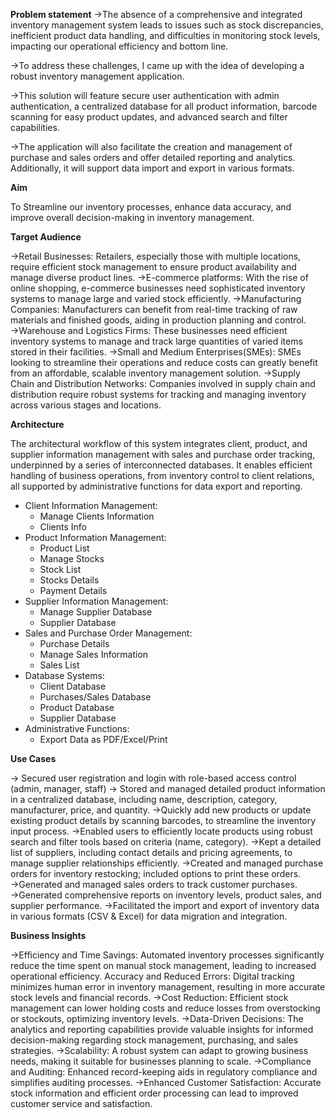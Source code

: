 **Problem statement**
→The absence of a comprehensive and integrated inventory management system leads to issues such as stock discrepancies, inefficient product data handling, and difficulties in monitoring stock levels, impacting our operational efficiency and bottom line.

→To address these challenges, I came up with the idea of developing a robust inventory management application. 

→This solution will feature secure user authentication with admin authentication, a centralized database for all product information, barcode scanning for easy product updates, and advanced search and filter capabilities.

→The application will also facilitate the creation and management of purchase and sales orders and offer detailed reporting and analytics. Additionally, it will support data import and export in various formats.

**Aim**

To Streamline our inventory processes, enhance data accuracy, and improve overall decision-making in inventory management.

**Target Audience**

→Retail Businesses: Retailers, especially those with multiple locations, require efficient stock management to ensure product availability and manage diverse product lines.
→E-commerce platforms:  With the rise of online shopping, e-commerce businesses need sophisticated inventory systems to manage large and varied stock efficiently.
→Manufacturing Companies: Manufacturers can benefit from real-time tracking of raw materials and finished goods, aiding in production planning and control.
→Warehouse and Logistics Firms: These businesses need efficient inventory systems to manage and track large quantities of varied items stored in their facilities.
→Small and Medium Enterprises(SMEs): SMEs looking to streamline their operations and reduce costs can greatly benefit from an affordable, scalable inventory management solution.
→Supply Chain and Distribution Networks: Companies involved in supply chain and distribution require robust systems for tracking and managing inventory across various stages and locations.

**Architecture**

The architectural workflow of this system integrates client, product, and supplier information management with sales and purchase order tracking, underpinned by a series of interconnected databases. It enables efficient handling of business operations, from inventory control to client relations, all supported by administrative functions for data export and reporting.

- Client Information Management:
    - Manage Clients Information
    - Clients Info
- Product Information Management:
    - Product List
    - Manage Stocks
    - Stock List
    - Stocks Details
    - Payment Details
- Supplier Information Management:
    - Manage Supplier Database
    - Supplier Database
- Sales and Purchase Order Management:
    - Purchase Details
    - Manage Sales Information
    - Sales List
- Database Systems:
    - Client Database
    - Purchases/Sales Database
    - Product Database
    - Supplier Database
- Administrative Functions:
    - Export Data as PDF/Excel/Print

**Use Cases**

→ Secured user registration and login with role-based access control (admin, manager, staff)
→ Stored and managed detailed product information in a centralized database, including name, description, category, manufacturer, price, and quantity.
→Quickly add new products or update existing product details by scanning barcodes, to streamline the inventory input process.
→Enabled users to efficiently locate products using robust search and filter tools based on criteria (name, category).
→Kept a detailed list of suppliers, including contact details and pricing agreements, to manage supplier relationships efficiently.
→Created and managed purchase orders for inventory restocking; included options to print these orders.
→Generated and managed sales orders to track customer purchases.
→Generated comprehensive reports on inventory levels, product sales, and supplier performance.
→Facilitated the import and export of inventory data in various formats (CSV & Excel) for data migration and integration.

**Business Insights**

→Efficiency and Time Savings:  Automated inventory processes significantly reduce the time spent on manual stock management, leading to increased operational efficiency.
Accuracy and Reduced Errors: Digital tracking minimizes human error in inventory management, resulting in more accurate stock levels and financial records.
→Cost Reduction: Efficient stock management can lower holding costs and reduce losses from overstocking or stockouts, optimizing inventory levels.
→Data-Driven Decisions: The analytics and reporting capabilities provide valuable insights for informed decision-making regarding stock management, purchasing, and sales strategies.
→Scalability: A robust system can adapt to growing business needs, making it suitable for businesses planning to scale.
→Compliance and Auditing: Enhanced record-keeping aids in regulatory compliance and simplifies auditing processes.
→Enhanced Customer Satisfaction: Accurate stock information and efficient order processing can lead to improved customer service and satisfaction.